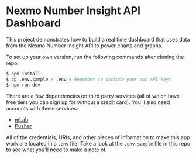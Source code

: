 # Nexmo Number Insight API Dashboard

This project demonstrates how to build a real time dashboard that uses data from the Nexmo Number Insight API to power charts and graphs.

To set up your own version, run the following commands after cloning the repo:

```bash
$ npm install
$ cp .env.sample > .env # Remember to include your own API keys
$ npm run dev
```

There are a few dependencies on third party services (all of which have free tiers you can sign up for without a credit card). You'll also need accounts with these services:

- [mLab](https://mlab.com)
- [Pusher](https://www.pusher.com/)

All of the credentials, URIs, and other pieces of information to make this app work are located in a `.env` file. Take a look at the `.env.sample` file in this repo to see what you'll need to make a note of.
